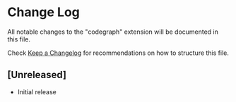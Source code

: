 # Change Log

All notable changes to the "codegraph" extension will be documented in this file.

Check [Keep a Changelog](http://keepachangelog.com/) for recommendations on how to structure this file.

## [Unreleased]

- Initial release
